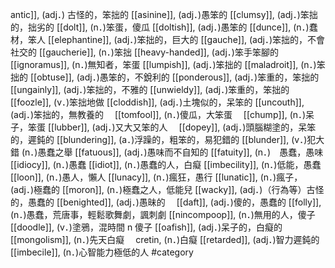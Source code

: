 antic]], (adj．) 古怪的，笨拙的 
[[asinine]], (adj．)愚笨的 
[[clumsy]], (adj．)笨拙的，拙劣的 
[[dolt]], (n．)笨蛋，傻瓜 
[[doltish]], (adj．)愚笨的 
[[dunce]], (n．)蠢材，笨人 
[[elephantine]], (adj．)笨拙的，巨大的 
[[gauche]], (adj．)笨拙的，不會社交的 
[[gaucherie]], (n．)笨拙 
[[heavy-handed]], (adj．)笨手笨腳的 
[[ignoramus]], (n．)無知者，笨蛋 
[[lumpish]], (adj．)笨拙的 
[[maladroit]], (n．)笨拙的 
[[obtuse]], (adj．)愚笨的，不銳利的 
[[ponderous]], (adj．)笨重的，笨拙的 
[[ungainly]], (adj．)笨拙的，不雅的 
[[unwieldy]], (adj．)笨重的，笨拙的 
[[foozle]], (v．)笨拙地做 
[[cloddish]], (adj．)土塊似的，呆笨的 
[[uncouth]], (adj．)笨拙的，無教養的　
[[tomfool]], (n．)傻瓜，大笨蛋　
[[chump]], (n．)呆子，笨蛋 
[[lubber]], (adj．)又大又笨的人　
[[dopey]], (adj．)頭腦糊塗的，呆笨的，遲鈍的 
[[blundering]], (a．)浮躁的，粗笨的，易犯錯的 
[[blunder]], (v．)犯大錯 (n．)愚蠢之舉 
[[fatuous]], (adj．)愚味而不自知的 
[[fatuity]], (n．)　愚蠢，愚味 
[[idiocy]], (n．)愚蠢 
[[idiot]], (n．)愚蠢的人，白癡 
[[imbecility]], (n．)低能，愚蠢 
[[loon]], (n．)愚人，懶人 
[[lunacy]], (n．)瘋狂，愚行 
[[lunatic]], (n．)瘋子，(adj．)極蠢的 
[[moron]], (n．)極蠢之人，低能兒 
[[wacky]], (adj．)（行為等）古怪的，愚蠢的 
[[benighted]], (adj．)愚昧的　
[[daft]], (adj．)傻的，愚蠢的 
[[folly]], (n．)愚蠢，荒唐事，輕鬆歌舞劇，諷刺劇 
[[nincompoop]], (n．)無用的人，傻子 
[[doodle]], (v．)塗鴉，混時間 n 傻子 
[[oafish]], (adj．)呆子的，白癡的 
[[mongolism]], (n．)先天白癡　
cretin, (n．)白癡 
[[retarded]], (adj．)智力遲鈍的 
[[imbecile]], (n．)心智能力極低的人
#category
